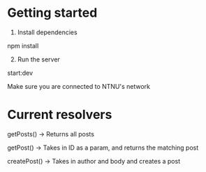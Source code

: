 # Getting started

1. Install dependencies

npm install

2. Run the server

start:dev

Make sure you are connected to NTNU's network

# Current resolvers

getPosts() -> Returns all posts

getPost() -> Takes in ID as a param, and returns the matching post

createPost() -> Takes in author and body and creates a post
